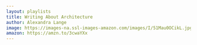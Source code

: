 ```yaml
---
layout: playlists
title: Writing About Architecture
author: Alexandra Lange
image: https://images-na.ssl-images-amazon.com/images/I/51Mau0OCikL.jpg
amazon: https://amzn.to/3cwaYXx
---
```


